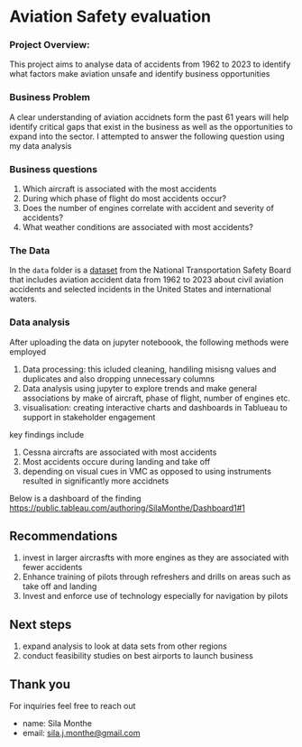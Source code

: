# Aviation Safety evaluation



### Project Overview:
This project aims to analyse data of accidents from 1962 to 2023 to identify what factors make aviation unsafe and identify business opportunities



### Business Problem

A clear understanding of aviation accidnets form the past 61 years will help identify critical gaps that exist in the business as well as the opportunities to expand into the sector.
I attempted to answer the following question using my data analysis 
### Business questions 
1. Which aircraft is associated with the most accidents 
2. During which phase of flight do most accidents occur? 
3. Does the number of engines correlate with accident and severity of accidents?
4. What weather conditions are associated with most accidents?


### The Data

In the `data` folder is a [dataset](https://www.kaggle.com/datasets/khsamaha/aviation-accident-database-synopses) from the National Transportation Safety Board that includes aviation accident data from 1962 to 2023 about civil aviation accidents and selected incidents in the United States and international waters.


### Data analysis
After uploading the data on jupyter noteboook, the following methods were employed 
1. Data processing:
this icluded cleaning, handiling misisng values and duplicates and also dropping unnecessary columns 
2. Data analysis using jupyter to explore trends and make general associations by make of aircraft, phase of flight, number of engines etc. 
3. visualisation: creating interactive charts and dashboards in Tablueau to support in stakeholder engagement
 

key findings include 
1. Cessna aircrafts are associated with most accidents 
2. Most accidents occure during landing and take off 
3. depending on visual cues in VMC as opposed to using instruments resulted in significantly more accidnets

Below is a dashboard of the finding 
https://public.tableau.com/authoring/SilaMonthe/Dashboard1#1

## Recommendations 
1. invest in larger aircrasfts with more engines as they are associated with fewer accidents 
2. Enhance training of pilots through refreshers and drills on areas such as take off and landing 
3. Invest and enforce use of technology especially for navigation by pilots

## Next steps
1. expand analysis to look at data sets from other regions 
2. conduct feasibility studies on best airports to launch business 

## Thank you
For inquiries feel free to reach out
* name: Sila Monthe
* email: sila.j.monthe@gmail.com